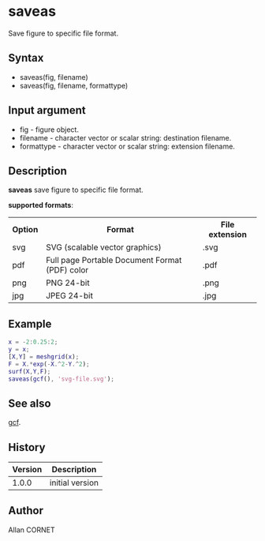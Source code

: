 # saveas

Save figure to specific file format.

## Syntax

- saveas(fig, filename)
- saveas(fig, filename, formattype)

## Input argument

- fig - figure object.
- filename - character vector or scalar string: destination filename.
- formattype - character vector or scalar string: extension filename.

## Description

  <p><b>saveas</b> save figure to specific file format.</p>
  <p><b>supported formats</b>:</p>
  <table style="width:100%">
    <tr>
      <th>Option</th>
      <th>Format</th>
      <th>File extension</th>
    </tr>
    <tr>
      <td>svg</td>
      <td>SVG (scalable vector graphics)</td>
      <td>.svg</td>
    </tr>
    <tr>
      <td>pdf</td>
      <td>Full page Portable Document Format (PDF) color</td>
      <td>.pdf</td>
    </tr>
    <tr>
      <td>png</td>
      <td>PNG 24-bit</td>
      <td>.png</td>
    </tr>
    <tr>
      <td>jpg</td>
      <td>JPEG 24-bit</td>
      <td>.jpg</td>
    </tr>
  </table>

## Example

```matlab
x = -2:0.25:2;
y = x;
[X,Y] = meshgrid(x);
F = X.*exp(-X.^2-Y.^2);
surf(X,Y,F);
saveas(gcf(), 'svg-file.svg');
```

## See also

[gcf](gcf.html).

## History

| Version | Description     |
| ------- | --------------- |
| 1.0.0   | initial version |

## Author

Allan CORNET
